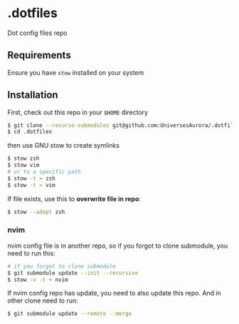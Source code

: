 # .dotfiles

Dot config files repo

## Requirements

Ensure you have `stow` installed on your system

## Installation

First, check out this repo in your `$HOME` directory

```sh
$ git clone --recurse-submodules git@github.com:UniversesAurora/.dotfiles.git
$ cd .dotfiles
```

then use GNU stow to create symlinks

```sh
$ stow zsh
$ stow vim
# or to a specific path
$ stow -t ~ zsh
$ stow -t ~ vim
```

If file exists, use this to **overwrite file in repo**:

```sh
$ stow --adopt zsh
```

### nvim

nvim config file is in another repo, so if you forgot to clone submodule, you need to run this:

```sh
# if you forgot to clone submodule
$ git submodule update --init --recursive
$ stow -v -t ~ nvim
```

If nvim config repo has update, you need to also update this repo. And in other clone need to run:

```sh
$ git submodule update --remote --merge
```
